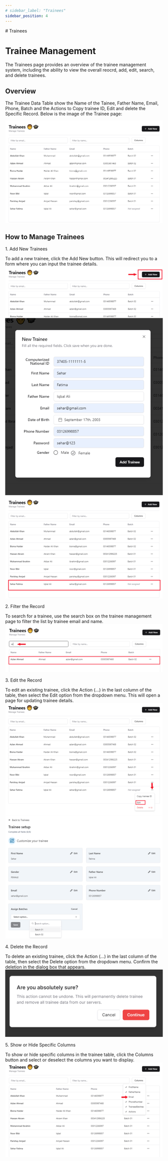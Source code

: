 ```yaml
---
# sidebar_label: "Trainees"
sidebar_position: 4
---
```


<link rel="stylesheet" href="path/to/custom.css"/>
<div class="ml-5"> 
# Trainees

<h1 class="font-light mt-5">Trainee Management</h1>
<div class="mt-5">The Trainees page provides an overview of the trainee management system, including the ability to view the overall reocrd, add, edit, search, and delete trainees.</div>

## Overview

<div class="mt-5">The Trainee Data Table show the Name of the Tainee, Father Name, Email, Phone, Batch and the Actions to Copy trainee ID, Edit and delete the Specific Record. Below is the image of the Trainee page:</div>

<img src="https://github.com/aisaanwar62/Docusaurus-document/blob/main/static/img/trainees.png?raw=true
" class="w-auto h-auto my-8 border shadow-md"/>

## How to Manage Trainees

<p class="font-semibold mt-3">1.  Add New Trainees</p>
<div class="mt-5">To add a new trainee, click the Add New button. This will redirect you to a form where you can input the trainee details.</div>
<img src="https://github.com/aisaanwar62/Docusaurus-document/blob/main/static/img/adminbeforeaddingtrainees.png?raw=true
" class="w-auto h-auto my-8 border shadow-md"/>
<img src="https://github.com/aisaanwar62/Docusaurus-document/blob/main/static/img/addtrainees.png?raw=true
" class="w-auto h-auto my-8 border shadow-md"/>
<img src="https://github.com/aisaanwar62/Docusaurus-document/blob/main/static/img/afteradminaddtrainees.png?raw=true
" class="w-auto h-auto my-8 border shadow-md"/>

<p class="font-semibold mt-3">2. Filter the Record</p>
<div class="mt-5">To search for a trainee, use the search box on the trainee management page to filter the list by trainee email and name.</div>
<img src="https://github.com/aisaanwar62/Docusaurus-document/blob/main/static/img/adminfiltertrainee.png?raw=true
" class="w-auto h-auto my-8 border shadow-md"/>

<p class="font-semibold mt-3">3. Edit the Record</p>
<div class="mt-5">To edit an existing trainee, click the Action (...) in the last column of the table, then select the Edit option from the dropdown menu. This will open a page for updating trainee details.</div>
<img src="https://github.com/aisaanwar62/Docusaurus-document/blob/main/static/img/edit-trainee-action.png?raw=true
" class="w-auto h-auto my-8 border shadow-md"/>
<img src="https://github.com/aisaanwar62/Docusaurus-document/blob/main/static/img/edit-trainees.png?raw=true
" class="w-auto h-auto my-8 border shadow-md"/>

<p class="font-semibold mt-3">4. Delete the Record</p>
<div class="mt-5">To delete an existing trainee, click the Action (...) in the last column of the table, then select the Delete option from the dropdown menu. Confirm the deletion in the dialog box that appears.</div>
<img src="https://github.com/aisaanwar62/Docusaurus-document/blob/main/static/img/traineedeletion.png?raw=true
" class="w-auto h-auto my-8 border shadow-md"/>

<p class="font-semibold mt-3">5. Show or Hide Specific Columns</p>
<div class="mt-5">To show or hide specific columns in the trainee table, click the Columns button and select or deselect the columns you want to display.</div>
<img src="https://github.com/aisaanwar62/Docusaurus-document/blob/main/static/img/trainee-column.png?raw=true
" class="w-auto h-auto my-8 border shadow-md"/>

</div>
